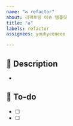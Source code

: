 ```yaml
---
name: "♻️ refactor"
about: 리팩토링 이슈 템플릿
title: "♻️"
labels: refactor
assignees: youhyeoneee

---
```


## 📌 Description
- 

## 📝 To-do
- [ ] 
- [ ]
